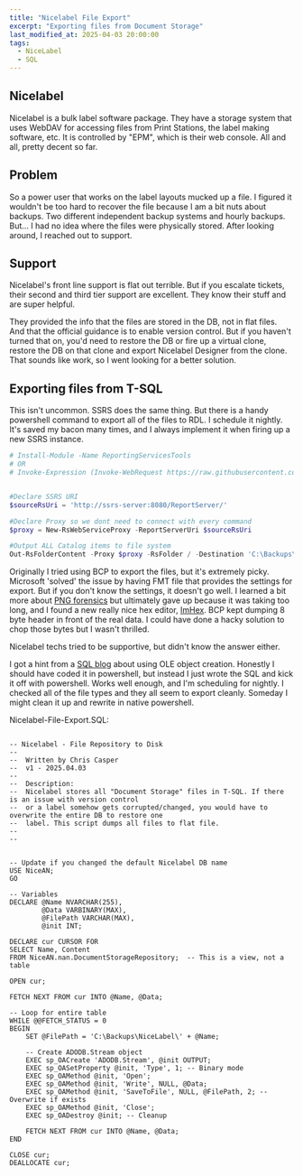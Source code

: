 ```yaml
---
title: "Nicelabel File Export"
excerpt: "Exporting files from Document Storage"
last_modified_at: 2025-04-03 20:00:00
tags:
  - NiceLabel
  - SQL
---
```


## Nicelabel 

Nicelabel is a bulk label software package. They have a storage system that uses WebDAV for accessing files from Print Stations, the label making software, etc. It is controlled by "EPM", which is their web console. All and all, pretty decent so far.


## Problem

So a power user that works on the label layouts mucked up a file. I figured it wouldn't be too hard to recover the file because I am a bit nuts about backups. Two different independent backup systems and hourly backups. But... I had no idea where the files were physically stored. After looking around, I reached out to support. 

## Support

Nicelabel's front line support is flat out terrible. But if you escalate tickets, their second and third tier support are excellent. They know their stuff and are super helpful. 

They provided the info that the files are stored in the DB, not in flat files. And that the official guidance is to enable version control. But if you haven't turned that on, you'd need to restore the DB or fire up a virtual clone, restore the DB on that clone and export Nicelabel Designer from the clone. That sounds like work, so I went looking for a better solution.


## Exporting files from T-SQL 

This isn't uncommon. SSRS does the same thing. But there is a handy powershell command to export all of the files to RDL. I schedule it nightly. It's saved my bacon many times, and I always implement it when firing up a new SSRS instance. 


```powershell
# Install-Module -Name ReportingServicesTools
# OR
# Invoke-Expression (Invoke-WebRequest https://raw.githubusercontent.com/Microsoft/ReportingServicesTools/master/Install.ps1)


#Declare SSRS URI
$sourceRsUri = 'http://ssrs-server:8080/ReportServer/'

#Declare Proxy so we dont need to connect with every command
$proxy = New-RsWebServiceProxy -ReportServerUri $sourceRsUri

#Output ALL Catalog items to file system
Out-RsFolderContent -Proxy $proxy -RsFolder / -Destination 'C:\Backups\SSRS' -Recurse 
```

Originally I tried using BCP to export the files, but it's extremely picky. Microsoft 'solved' the issue by having FMT file that provides the settings for export. But if you don't know the settings, it doesn't go well. I learned a bit more about [PNG forensics](https://medium.com/@0xwan/png-structure-for-beginner-8363ce2a9f73) but ultimately gave up because it was taking too long, and I found a new really nice hex editor, [ImHex](https://imhex.werwolv.net/). BCP kept dumping 8 byte header in front of the real data. I could have done a hacky solution to chop those bytes but I wasn't thrilled. 

Nicelabel techs tried to be supportive, but didn't know the answer either. 

I got a hint from a [SQL blog](https://sqlrambling.net/2020/04/04/saving-and-extracting-blob-data-basic-examples/) about using OLE object creation. Honestly I should have coded it in powershell, but instead I just wrote the SQL and kick it off with powershell. Works well enough, and I'm scheduling for nightly. I checked all of the file types and they all seem to export cleanly. Someday I might clean it up and rewrite in native powershell. 

Nicelabel-File-Export.SQL:
```T-SQL

-- Nicelabel - File Repository to Disk
--
--  Written by Chris Casper
--  v1 - 2025.04.03
--
--  Description:
--  Nicelabel stores all "Document Storage" files in T-SQL. If there is an issue with version control 
--  or a label somehow gets corrupted/changed, you would have to overwrite the entire DB to restore one 
--  label. This script dumps all files to flat file. 
--
--


-- Update if you changed the default Nicelabel DB name
USE NiceAN;
GO

-- Variables
DECLARE @Name NVARCHAR(255),
        @Data VARBINARY(MAX),
        @FilePath VARCHAR(MAX),
        @init INT;

DECLARE cur CURSOR FOR
SELECT Name, Content
FROM NiceAN.nan.DocumentStorageRepository;  -- This is a view, not a table

OPEN cur;

FETCH NEXT FROM cur INTO @Name, @Data;

-- Loop for entire table
WHILE @@FETCH_STATUS = 0
BEGIN
    SET @FilePath = 'C:\Backups\NiceLabel\' + @Name;

    -- Create ADODB.Stream object
    EXEC sp_OACreate 'ADODB.Stream', @init OUTPUT;
    EXEC sp_OASetProperty @init, 'Type', 1; -- Binary mode
    EXEC sp_OAMethod @init, 'Open';
    EXEC sp_OAMethod @init, 'Write', NULL, @Data;
    EXEC sp_OAMethod @init, 'SaveToFile', NULL, @FilePath, 2; -- Overwrite if exists
    EXEC sp_OAMethod @init, 'Close';
    EXEC sp_OADestroy @init; -- Cleanup

    FETCH NEXT FROM cur INTO @Name, @Data;
END

CLOSE cur;
DEALLOCATE cur;
```